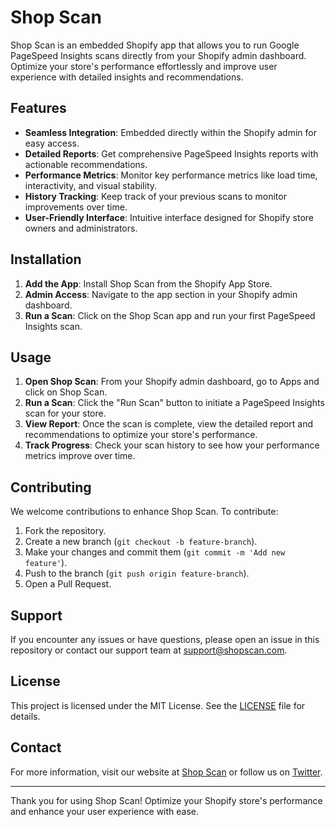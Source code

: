 # Shop Scan

Shop Scan is an embedded Shopify app that allows you to run Google PageSpeed Insights scans directly from your Shopify admin dashboard. Optimize your store's performance effortlessly and improve user experience with detailed insights and recommendations.

## Features

- **Seamless Integration**: Embedded directly within the Shopify admin for easy access.
- **Detailed Reports**: Get comprehensive PageSpeed Insights reports with actionable recommendations.
- **Performance Metrics**: Monitor key performance metrics like load time, interactivity, and visual stability.
- **History Tracking**: Keep track of your previous scans to monitor improvements over time.
- **User-Friendly Interface**: Intuitive interface designed for Shopify store owners and administrators.

## Installation

1. **Add the App**: Install Shop Scan from the Shopify App Store.
2. **Admin Access**: Navigate to the app section in your Shopify admin dashboard.
3. **Run a Scan**: Click on the Shop Scan app and run your first PageSpeed Insights scan.

## Usage

1. **Open Shop Scan**: From your Shopify admin dashboard, go to Apps and click on Shop Scan.
2. **Run a Scan**: Click the "Run Scan" button to initiate a PageSpeed Insights scan for your store.
3. **View Report**: Once the scan is complete, view the detailed report and recommendations to optimize your store's performance.
4. **Track Progress**: Check your scan history to see how your performance metrics improve over time.

## Contributing

We welcome contributions to enhance Shop Scan. To contribute:

1. Fork the repository.
2. Create a new branch (`git checkout -b feature-branch`).
3. Make your changes and commit them (`git commit -m 'Add new feature'`).
4. Push to the branch (`git push origin feature-branch`).
5. Open a Pull Request.

## Support

If you encounter any issues or have questions, please open an issue in this repository or contact our support team at support@shopscan.com.

## License

This project is licensed under the MIT License. See the [LICENSE](LICENSE) file for details.

## Contact

For more information, visit our website at [Shop Scan](https://www.shopscan.com) or follow us on [Twitter](https://twitter.com/shopscan).

---

Thank you for using Shop Scan! Optimize your Shopify store's performance and enhance your user experience with ease.
